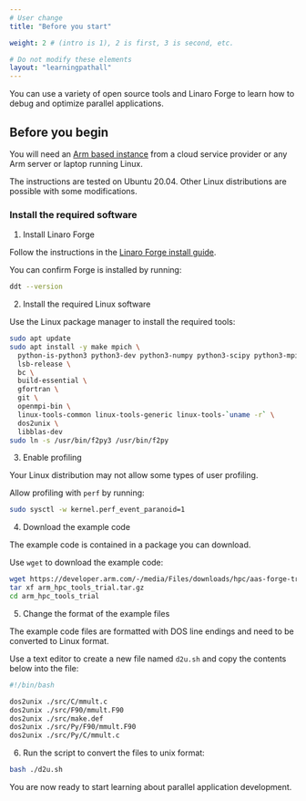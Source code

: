 ```yaml
---
# User change
title: "Before you start"

weight: 2 # (intro is 1), 2 is first, 3 is second, etc.

# Do not modify these elements
layout: "learningpathall"
---
```

You can use a variety of open source tools and Linaro Forge to learn how to debug and optimize parallel applications.

## Before you begin

You will need an [Arm based instance](/learning-paths/servers-and-cloud-computing/csp/) from a cloud service provider or any Arm server or laptop running Linux.

The instructions are tested on Ubuntu 20.04. Other Linux distributions are possible with some modifications.

### Install the required software

1. Install Linaro Forge 

Follow the instructions in the [Linaro Forge install guide](/install-guides/forge/).

You can confirm Forge is installed by running:

```bash
ddt --version
```

2. Install the required Linux software

Use the Linux package manager to install the required tools:

```bash
sudo apt update
sudo apt install -y make mpich \
  python-is-python3 python3-dev python3-numpy python3-scipy python3-mpi4py \
  lsb-release \
  bc \
  build-essential \
  gfortran \
  git \
  openmpi-bin \
  linux-tools-common linux-tools-generic linux-tools-`uname -r` \
  dos2unix \
  libblas-dev
sudo ln -s /usr/bin/f2py3 /usr/bin/f2py
```

3. Enable profiling

Your Linux distribution may not allow some types of user profiling.

Allow profiling with `perf` by running:

```bash
sudo sysctl -w kernel.perf_event_paranoid=1
```

4. Download the example code

The example code is contained in a package you can download. 

Use `wget` to download the example code:

```bash
wget https://developer.arm.com/-/media/Files/downloads/hpc/aas-forge-trials-package/arm_hpc_tools_trial.tar.gz
tar xf arm_hpc_tools_trial.tar.gz
cd arm_hpc_tools_trial
```

5. Change the format of the example files

The example code files are formatted with DOS line endings and need to be converted to Linux format.

Use a text editor to create a new file named `d2u.sh` and copy the contents below into the file:

```bash
#!/bin/bash

dos2unix ./src/C/mmult.c
dos2unix ./src/F90/mmult.F90
dos2unix ./src/make.def
dos2unix ./src/Py/F90/mmult.F90
dos2unix ./src/Py/C/mmult.c
```

6. Run the script to convert the files to unix format:

```bash
bash ./d2u.sh
```

You are now ready to start learning about parallel application development.
